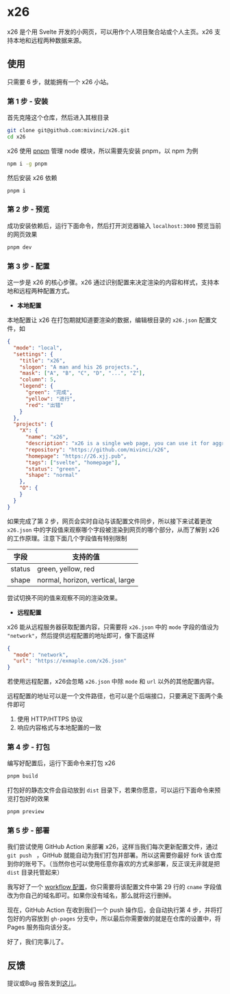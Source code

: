 # x26

x26 是个用 Svelte 开发的小网页，可以用作个人项目聚合站或个人主页。x26 支持本地和远程两种数据来源。

## 使用

只需要 6 步，就能拥有一个 x26 小站。

### 第 1 步 - 安装

首先克隆这个仓库，然后进入其根目录

```bash
git clone git@github.com:mivinci/x26.git
cd x26
```

x26 使用  [pnpm](https://pnpm.io) 管理 node 模块，所以需要先安装 pnpm，以 npm 为例

```bash
npm i -g pnpm
```

然后安装 x26 依赖

```bash
pnpm i
```

### 第 2 步 - 预览

成功安装依赖后，运行下面命令，然后打开浏览器输入 `localhost:3000` 预览当前的网页效果

```bash
pnpm dev
```

### 第 3 步 - 配置

这一步是 x26 的核心步骤。x26 通过识别配置来决定渲染的内容和样式，支持本地和远程两种配置方式。

- **本地配置**

本地配置让 x26 在打包期就知道要渲染的数据，编辑根目录的 `x26.json` 配置文件，如

```json
{
  "mode": "local",
  "settings": {
    "title": "x26",
    "slogon": "A man and his 26 projects.",
    "mask": ["A", "B", "C", "D", "...", "Z"],
    "column": 5,
    "legend": {
      "green": "完成",
      "yellow": "进行",
      "red": "出错"
    }
  },
  "projects": {
    "X": {
      "name": "x26",
      "description": "x26 is a single web page, you can use it for aggregating projects or as your personal homepage.",
      "repository": "https://github.com/mivinci/x26",
      "homepage": "https://26.xjj.pub",
      "tags": ["svelte", "homepage"],
      "status": "green",
      "shape": "normal"
    },
    "O": {
    }
  }
}
```

如果完成了第 2 步，网页会实时自动与该配置文件同步，所以接下来试着更改 `x26.json` 中的字段值来观察哪个字段被渲染到网页的哪个部分，从而了解到 x26 的工作原理。注意下面几个字段值有特别限制

| 字段   | 支持的值                         |
| ------ | -------------------------------- |
| status | green, yellow, red               |
| shape  | normal, horizon, vertical, large |

尝试切换不同的值来观察不同的渲染效果。

- **远程配置**

x26 能从远程服务器获取配置内容，只需要将 `x26.json` 中的 `mode` 字段的值设为 `"network"`，然后提供远程配置的地址即可，像下面这样

```json
{
  "mode": "network",
  "url": "https://exmaple.com/x26.json"
}
```

若使用远程配置，x26会忽略 `x26.json` 中除 `mode` 和 `url` 以外的其他配置内容。

远程配置的地址可以是一个文件路径，也可以是个后端接口，只要满足下面两个条件即可

1. 使用 HTTP/HTTPS 协议
2. 响应内容格式与本地配置的一致

### 第 4 步 - 打包

编写好配置后，运行下面命令来打包 x26

```bash
pnpm build
```

打包好的静态文件会自动放到 `dist` 目录下，若果你愿意，可以运行下面命令来预览打包好的效果

```bash
pnpm preview
```

### 第 5 步 - 部署

我们尝试使用 GitHub Action 来部署 x26，这样当我们每次更新配置文件，通过 `git push ` ，GitHub 就能自动为我们打包并部署。所以这需要你最好 fork 该仓库到你的账号下。（当然你也可以使用任意你喜欢的方式来部署，反正误无非就是把 `dist` 目录托管起来）

我写好了一个 [workflow 配置](./.github.workflows/deploy.yml)，你只需要将该配置文件中第 29 行的 `cname` 字段值改为你自己的域名即可。如果你没有域名，那么就将这行删掉。

现在，GitHub Action 在收到我们一个 push 操作后，会自动执行第 4 步，并将打包好的内容放到 `gh-pages` 分支中，所以最后你需要做的就是在仓库的设置中，将 Pages 服务指向该分支。

好了，我们完事儿了。

## 反馈

提议或Bug 报告发到[这儿](https://github.com/Mivinci/x26/issues)。
